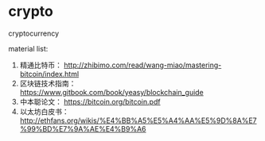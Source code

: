 # crypto
cryptocurrency

material list:
1. 精通比特币： http://zhibimo.com/read/wang-miao/mastering-bitcoin/index.html
2. 区块链技术指南： https://www.gitbook.com/book/yeasy/blockchain_guide
3. 中本聪论文： https://bitcoin.org/bitcoin.pdf
4. 以太坊白皮书： http://ethfans.org/wikis/%E4%BB%A5%E5%A4%AA%E5%9D%8A%E7%99%BD%E7%9A%AE%E4%B9%A6
